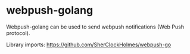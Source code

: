 # webpush-golang

Webpush-golang can be used to send webpush notifications (Web Push protocol). 

Library imports:
https://github.com/SherClockHolmes/webpush-go

